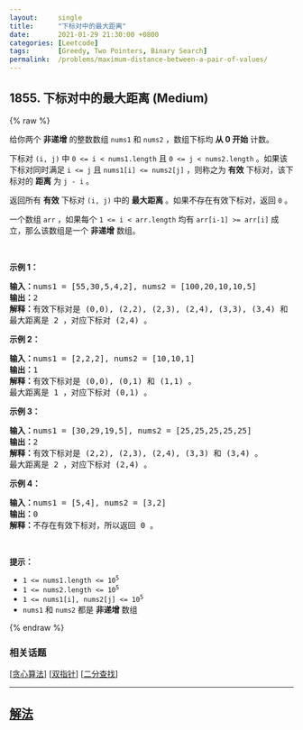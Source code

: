 ```yaml
---
layout:     single
title:      "下标对中的最大距离"
date:       2021-01-29 21:30:00 +0800
categories: [Leetcode]
tags:       [Greedy, Two Pointers, Binary Search]
permalink:  /problems/maximum-distance-between-a-pair-of-values/
---
```


## 1855. 下标对中的最大距离 (Medium)

{% raw %}

<p>给你两个 <strong>非递增</strong> 的整数数组 <code>nums1</code>​​​​​​ 和 <code>nums2</code>​​​​​​ ，数组下标均 <strong>从 0 开始</strong> 计数。</p>

<p>下标对 <code>(i, j)</code> 中 <code>0 <= i < nums1.length</code> 且 <code>0 <= j < nums2.length</code> 。如果该下标对同时满足 <code>i <= j</code> 且 <code>nums1[i] <= nums2[j]</code> ，则称之为 <strong>有效</strong> 下标对，该下标对的 <strong>距离</strong> 为 <code>j - i</code>​​ 。​​</p>

<p>返回所有 <strong>有效</strong> 下标对<em> </em><code>(i, j)</code><em> </em>中的 <strong>最大距离</strong> 。如果不存在有效下标对，返回 <code>0</code> 。</p>

<p>一个数组 <code>arr</code> ，如果每个 <code>1 <= i < arr.length</code> 均有 <code>arr[i-1] >= arr[i]</code> 成立，那么该数组是一个 <strong>非递增</strong> 数组。</p>

<p> </p>

<p><strong>示例 1：</strong></p>

<pre>
<strong>输入：</strong>nums1 = [55,30,5,4,2], nums2 = [100,20,10,10,5]
<strong>输出：</strong>2
<strong>解释：</strong>有效下标对是 (0,0), (2,2), (2,3), (2,4), (3,3), (3,4) 和 (4,4) 。
最大距离是 2 ，对应下标对 (2,4) 。
</pre>

<p><strong>示例 2：</strong></p>

<pre>
<strong>输入：</strong>nums1 = [2,2,2], nums2 = [10,10,1]
<strong>输出：</strong>1
<strong>解释：</strong>有效下标对是 (0,0), (0,1) 和 (1,1) 。
最大距离是 1 ，对应下标对 (0,1) 。</pre>

<p><strong>示例 3：</strong></p>

<pre>
<strong>输入：</strong>nums1 = [30,29,19,5], nums2 = [25,25,25,25,25]
<strong>输出：</strong>2
<strong>解释：</strong>有效下标对是 (2,2), (2,3), (2,4), (3,3) 和 (3,4) 。
最大距离是 2 ，对应下标对 (2,4) 。
</pre>

<p><strong>示例 4：</strong></p>

<pre>
<strong>输入：</strong>nums1 = [5,4], nums2 = [3,2]
<strong>输出：</strong>0
<strong>解释：</strong>不存在有效下标对，所以返回 0 。
</pre>

<p> </p>

<p><strong>提示：</strong></p>

<ul>
	<li><code>1 <= nums1.length <= 10<sup>5</sup></code></li>
	<li><code>1 <= nums2.length <= 10<sup>5</sup></code></li>
	<li><code>1 <= nums1[i], nums2[j] <= 10<sup>5</sup></code></li>
	<li><code>nums1</code> 和 <code>nums2</code> 都是 <strong>非递增</strong> 数组</li>
</ul>

{% endraw %}

### 相关话题
  [[贪心算法](https://github.com/openset/leetcode/tree/master/tag/greedy/README.md)]
  [[双指针](https://github.com/openset/leetcode/tree/master/tag/two-pointers/README.md)]
  [[二分查找](https://github.com/openset/leetcode/tree/master/tag/binary-search/README.md)]

---

## [解法](https://github.com/openset/leetcode/tree/master/problems/maximum-distance-between-a-pair-of-values)
